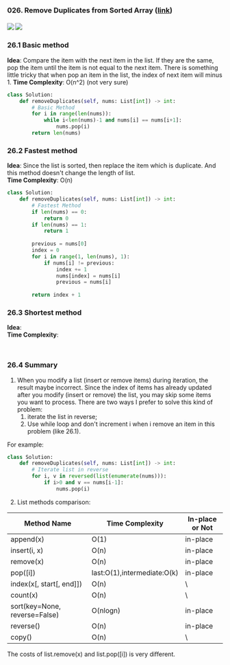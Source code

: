 ### 026. Remove Duplicates from Sorted Array ([link](https://leetcode.com/problems/remove-duplicates-from-sorted-array/))
#### ![](https://img.shields.io/badge/Tag-Array-brightgreen.svg) ![](https://img.shields.io/badge/Difficult-Easy-brightgreen.svg)
### 26.1 Basic method
**Idea**: Compare the item with the next item in the list. If they are the same, pop the item until the item is not equal to the next item. There is something little tricky that when pop an item in the list, the index of next item will minus 1. 
**Time Complexity**: O(n^2) (not very sure)

``` python
class Solution:
    def removeDuplicates(self, nums: List[int]) -> int:
        # Basic Method
        for i in range(len(nums)):
            while i<len(nums)-1 and nums[i] == nums[i+1]:
                nums.pop(i)
        return len(nums)
```

### 26.2 Fastest method
**Idea**: Since the list is sorted, then replace the item which is duplicate. And this method doesn't change the length of list.  
**Time Complexity**: O(n)

``` python
class Solution:
    def removeDuplicates(self, nums: List[int]) -> int:
        # Fastest Method
        if len(nums) == 0:
            return 0
        if len(nums) == 1:
            return 1
        
        previous = nums[0]
        index = 0
        for i in range(1, len(nums), 1):
            if nums[i] != previous:
                index += 1
                nums[index] = nums[i]  
                previous = nums[i]
 
        return index + 1
```

### 26.3 Shortest method
**Idea**:   
**Time Complexity**:   

``` python
  
```

### 26.4 Summary
1. When you modify a list (insert or remove items) during iteration, the result maybe incorrect. Since the index of items has already updated after you modify (insert or remove) the list, you may skip some items you want to process. There are two ways I prefer to solve this kind of problem: 
    1. iterate the list in reverse; 
    2. Use while loop and don't increment i when i remove an item in this problem (like 26.1).  

For example:
``` python
class Solution:
    def removeDuplicates(self, nums: List[int]) -> int:
        # Iterate list in reverse
        for i, v in reversed(list(enumerate(nums))):
            if i>0 and v == nums[i-1]:
                nums.pop(i)    
```

2. List methods comparison:  

| Method Name | Time Complexity | In-place or Not |  
| --- | --- | --- |  
| append(x) | O(1) | in-place    |  
| insert(i, x) | O(n) | in-place |  
| remove(x) | O(n) | in-place |  
| pop([i]) | last:O(1),intermediate:O(k) | in-place |  
| index(x[, start[, end]]) | O(n) | \ |
| count(x) | O(n) | \ |
| sort(key=None, reverse=False) | O(nlogn) | in-place |  
| reverse() | O(n) | in-place |  
| copy() | O(n) | \ |  

The costs of list.remove(x) and list.pop([i]) is very different. 
 
